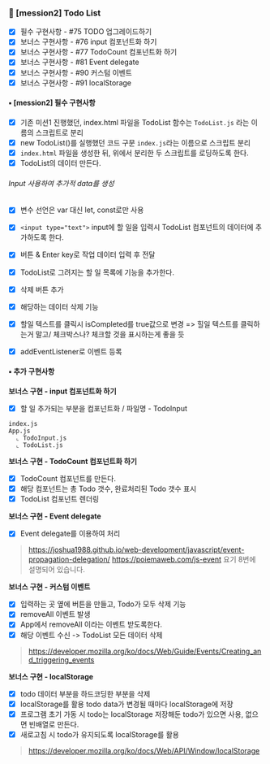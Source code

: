 ### 📌 [mession2] Todo List
- [X] 필수 구현사항 - #75 TODO 업그레이드하기
- [X] 보너스 구현사항 - #76 input 컴포넌트화 하기 
- [X] 보너스 구현사항 - #77 TodoCount 컴포넌트화 하기 
- [X] 보너스 구현사항 - #81 Event delegate 
- [X] 보너스 구현사항 - #90 커스텀 이벤트
- [X] 보너스 구현사항 - #91 localStorage 

#### ▪ [mession2] 필수 구현사항 
- [X] 기존 미션1 진행했던, index.html 파일을 TodoList 함수는 `TodoList.js` 라는 이름의 스크립트로 분리
- [X] new TodoList()를 실행했던 코드 구문 `index.js`라는 이름으로 스크립트 분리
- [X] `index.html` 파일을 생성한 뒤, 위에서 분리한 두 스크립트를 로딩하도록 한다.
- [X] TodoList의 데이터 만든다.

###### Input 사용하여 추가적 data를 생성
- [X] 변수 선언은 var 대신 let, const로만 사용
- [X] `<input type="text">` input에 할 일을 입력시 TodoList 컴포넌트의 데이터에 추가하도록 한다.
- [X] 버튼 & Enter key로 작업 데이터 입력 후 전달 
- [X] TodoList로 그려지는 할 일 목록에 기능을 추가한다.
- [X]  삭제 버튼 추가
- [X] 해당하는 데이터 삭제 기능
- [X] 할일 텍스트를 클릭시 isCompleted를 true값으로 변경 => 힐일 텍스트를 클릭하는거 말고/ 체크박스나? 체크할 것을 표시하는게 좋을 듯 
- [X]  addEventListener로 이벤트 등록 
 

#### ▪ 추가 구현사항

**보너스 구현 - input 컴포넌트화 하기**

- [X] 할 일 추가되는 부분을 컴포넌트화 / 파일명 - TodoInput 

```
index.js
App.js 
  ⌞ TodoInput.js
  ⌞ TodoList.js 
```

**보너스 구현 - TodoCount 컴포넌트화 하기**
- [X]  TodoCount 컴포넌트를 만든다.
- [X]  해당 컴포넌트는 총 Todo 갯수, 완료처리된 Todo 갯수 표시 
- [X]  TodoList  컴포넌트  렌더링 

**보너스 구현 - Event delegate**
- [X]  Event delegate를 이용하여 처리 

> https://joshua1988.github.io/web-development/javascript/event-propagation-delegation/
  https://poiemaweb.com/js-event 요기 8번에 설명되어 있습니다.

**보너스 구현 - 커스텀 이벤트**
- [X] 입력하는 곳 옆에 버튼을 만들고, Todo가 모두 삭제 기능
- [X] removeAll 이벤트 발생 
- [X] App에서 removeAll 이라는 이벤트 받도록한다.
- [X] 해당 이벤트 수신 -> TodoList 모든 데이터 삭제 

>  https://developer.mozilla.org/ko/docs/Web/Guide/Events/Creating_and_triggering_events

**보너스 구현 - localStorage**
- [X] todo 데이터 부분을 하드코딩한 부분을 삭제
- [X] localStorage를 활용 todo data가 변경될 때마다 localStorage에 저장
- [X] 프로그램 초기 가동 시 todo는 localStorage 저장해둔 todo가 있으면 사용, 없으면 빈배열로 만든다.
- [X] 새로고침 시 todo가 유지되도록 localStorage를 활용

>  https://developer.mozilla.org/ko/docs/Web/API/Window/localStorage 

